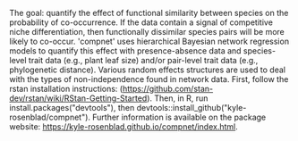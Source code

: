 The goal: quantify the effect of functional similarity between species on the probability of co-occurrence. If the data contain a signal of competitive niche differentiation, then functionally dissimilar species pairs will be more likely to co-occur. 'compnet' uses hierarchical Bayesian network regression models to quantify this effect with presence-absence data and species-level trait data (e.g., plant leaf size) and/or pair-level trait data (e.g., phylogenetic distance). Various random effects structures are used to deal with the types of non-independence found in network data. First, follow the rstan installation instructions: (https://github.com/stan-dev/rstan/wiki/RStan-Getting-Started). Then, in R, run install.packages("devtools"), then devtools::install_github("kyle-rosenblad/compnet"). Further information is available on the package website: https://kyle-rosenblad.github.io/compnet/index.html.
